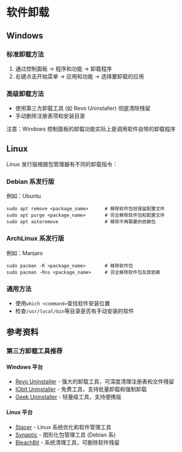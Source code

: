 # 软件卸载

## Windows

### 标准卸载方法

1. 通过控制面板 → 程序和功能 → 卸载程序
2. 右键点击开始菜单 → 应用和功能 → 选择要卸载的应用

### 高级卸载方法

- 使用第三方卸载工具 (如 Revo Uninstaller) 彻底清除残留
- 手动删除注册表项和安装目录

注意：Windows 控制面板的卸载功能实际上是调用软件自带的卸载程序

## Linux

Linux 发行版根据包管理器有不同的卸载指令：

### Debian 系发行版

例如：Ubuntu

```
sudo apt remove <package_name>      # 移除软件包但保留配置文件
sudo apt purge <package_name>       # 完全移除软件包和配置文件
sudo apt autoremove                 # 移除不再需要的依赖包
```

### ArchLinux 系发行版

例如：Manjaro

```
sudo pacman -R <package_name>       # 移除软件包
sudo pacman -Rns <package_name>     # 完全移除软件包及其依赖
```

### 通用方法

- 使用`which <command>`查找软件安装位置
- 检查`/usr/local/bin`等目录是否有手动安装的软件

## 参考资料

### 第三方卸载工具推荐

#### Windows 平台

- [Revo Uninstaller](https://www.revouninstaller.com/) - 强大的卸载工具，可深度清理注册表和文件残留
- [IObit Uninstaller](https://www.iobit.com/en/advanceduninstaller.php) - 免费工具，支持批量卸载和强制卸载
- [Geek Uninstaller](https://geekuninstaller.com/) - 轻量级工具，支持便携版

#### Linux 平台

- [Stacer](https://github.com/oguzhaninan/Stacer) - Linux 系统优化和软件管理工具
- [Synaptic](https://www.nongnu.org/synaptic/) - 图形化包管理工具 (Debian 系)
- [BleachBit](https://www.bleachbit.org/) - 系统清理工具，可删除软件残留
